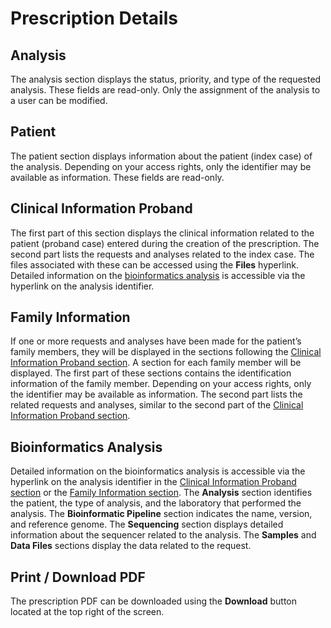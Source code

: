 # Prescription Details

## Analysis

The analysis section displays the status, priority, and type of the requested analysis. These fields are read-only. Only the assignment of the analysis to a user can be modified.

## Patient

The patient section displays information about the patient (index case) of the analysis. Depending on your access rights, only the identifier may be available as information. These fields are read-only.

## Clinical Information Proband

The first part of this section displays the clinical information related to the patient (proband case) entered during the creation of the prescription. The second part lists the requests and analyses related to the index case. The files associated with these can be accessed using the **Files** hyperlink. Detailed information on the [bioinformatics analysis](#bioinformatics-analysis) is accessible via the hyperlink on the analysis identifier.

## Family Information

If one or more requests and analyses have been made for the patient’s family members, they will be displayed in the sections following the [Clinical Information Proband section](#clinical-information-proband). A section for each family member will be displayed. The first part of these sections contains the identification information of the family member. Depending on your access rights, only the identifier may be available as information. The second part lists the related requests and analyses, similar to the second part of the [Clinical Information Proband section](#clinical-information-proband).

## Bioinformatics Analysis

Detailed information on the bioinformatics analysis is accessible via the hyperlink on the analysis identifier in the [Clinical Information Proband section](#clinical-information-proband) or the [Family Information section](#family-information). The **Analysis** section identifies the patient, the type of analysis, and the laboratory that performed the analysis. The **Bioinformatic Pipeline** section indicates the name, version, and reference genome. The **Sequencing** section displays detailed information about the sequencer related to the analysis. The **Samples** and **Data Files** sections display the data related to the request.

## Print / Download PDF

The prescription PDF can be downloaded using the **Download** button located at the top right of the screen.
